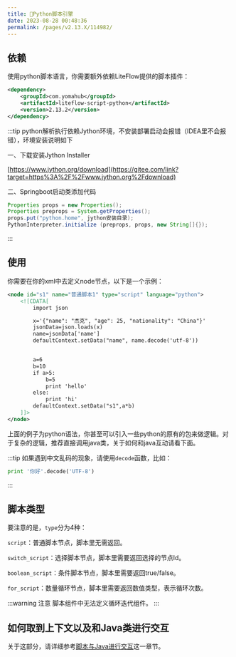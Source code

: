 ```yaml
---
title: 🍧Python脚本引擎
date: 2023-08-28 00:48:36
permalink: /pages/v2.13.X/114982/
---
```


## 依赖

使用python脚本语言，你需要额外依赖LiteFlow提供的脚本插件：

```xml
<dependency>
    <groupId>com.yomahub</groupId>
    <artifactId>liteflow-script-python</artifactId>
    <version>2.13.2</version>
</dependency>
```

:::tip
python解析执行依赖Jython环境，不安装部署启动会报错（IDEA里不会报错），环境安装说明如下

一、下载安装Jython Installer

[https://www.jython.org/download](https://gitee.com/link?target=https%3A%2F%2Fwww.jython.org%2Fdownload)

二、Springboot启动类添加代码

```java
Properties props = new Properties();
Properties preprops = System.getProperties();
props.put("python.home", jython安装目录);
PythonInterpreter.initialize (preprops, props, new String[]{});
```
:::

## 使用

你需要在你的xml中去定义node节点，以下是一个示例：

```xml
<node id="s1" name="普通脚本1" type="script" language="python">
    <![CDATA[
        import json

        x='{"name": "杰克", "age": 25, "nationality": "China"}'
        jsonData=json.loads(x)
        name=jsonData['name']
        defaultContext.setData("name", name.decode('utf-8'))


        a=6
        b=10
        if a>5:
            b=5
            print 'hello'
        else:
            print 'hi'
        defaultContext.setData("s1",a*b)
    ]]>
</node>
```

上面的例子为python语法，你甚至可以引入一些python的原有的包来做逻辑。对于复杂的逻辑，推荐直接调用java类，关于如何和java互动请看下面。

:::tip
如果遇到中文乱码的现象，请使用`decode`函数，比如：

```python
print '你好'.decode('UTF-8')
```
:::

## 脚本类型

要注意的是，`type`分为4种：

`script`：普通脚本节点，脚本里无需返回。

`switch_script`：选择脚本节点，脚本里需要返回选择的节点Id。

`boolean_script`：条件脚本节点，脚本里需要返回true/false。

`for_script`：数量循环节点，脚本里需要返回数值类型，表示循环次数。

:::warning 注意
脚本组件中无法定义循环迭代组件。
:::

## 如何取到上下文以及和Java类进行交互

关于这部分，请详细参考[脚本与Java进行交互](/pages/v2.13.X/d861c8/)这一章节。